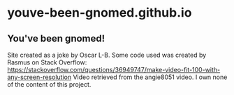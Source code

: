 # youve-been-gnomed.github.io
## You've been gnomed!
Site created as a joke by Oscar L-B.
Some code used was created by Rasmus on Stack Overflow:
https://stackoverflow.com/questions/36949747/make-video-fit-100-with-any-screen-resolution
Video retrieved from the angie8051 video.
I own none of the content of this project.
